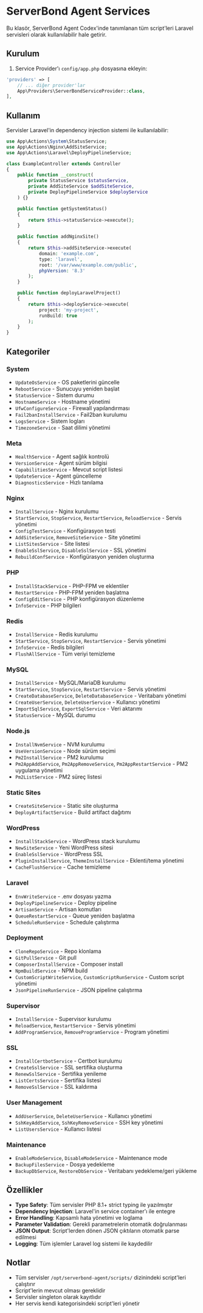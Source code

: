 # ServerBond Agent Services

Bu klasör, ServerBond Agent Codex'inde tanımlanan tüm script'leri Laravel servisleri olarak kullanılabilir hale getirir.

## Kurulum

1. Service Provider'ı `config/app.php` dosyasına ekleyin:

```php
'providers' => [
    // ... diğer provider'lar
    App\Providers\ServerBondServiceProvider::class,
],
```

## Kullanım

Servisler Laravel'in dependency injection sistemi ile kullanılabilir:

```php
use App\Actions\System\StatusService;
use App\Actions\Nginx\AddSiteService;
use App\Actions\Laravel\DeployPipelineService;

class ExampleController extends Controller
{
    public function __construct(
        private StatusService $statusService,
        private AddSiteService $addSiteService,
        private DeployPipelineService $deployService
    ) {}

    public function getSystemStatus()
    {
        return $this->statusService->execute();
    }

    public function addNginxSite()
    {
        return $this->addSiteService->execute(
            domain: 'example.com',
            type: 'laravel',
            root: '/var/www/example.com/public',
            phpVersion: '8.3'
        );
    }

    public function deployLaravelProject()
    {
        return $this->deployService->execute(
            project: 'my-project',
            runBuild: true
        );
    }
}
```

## Kategoriler

### System
- `UpdateOsService` - OS paketlerini güncelle
- `RebootService` - Sunucuyu yeniden başlat
- `StatusService` - Sistem durumu
- `HostnameService` - Hostname yönetimi
- `UfwConfigureService` - Firewall yapılandırması
- `Fail2banInstallService` - Fail2ban kurulumu
- `LogsService` - Sistem logları
- `TimezoneService` - Saat dilimi yönetimi

### Meta
- `HealthService` - Agent sağlık kontrolü
- `VersionService` - Agent sürüm bilgisi
- `CapabilitiesService` - Mevcut script listesi
- `UpdateService` - Agent güncelleme
- `DiagnosticsService` - Hızlı tanılama

### Nginx
- `InstallService` - Nginx kurulumu
- `StartService`, `StopService`, `RestartService`, `ReloadService` - Servis yönetimi
- `ConfigTestService` - Konfigürasyon testi
- `AddSiteService`, `RemoveSiteService` - Site yönetimi
- `ListSitesService` - Site listesi
- `EnableSslService`, `DisableSslService` - SSL yönetimi
- `RebuildConfService` - Konfigürasyon yeniden oluşturma

### PHP
- `InstallStackService` - PHP-FPM ve eklentiler
- `RestartService` - PHP-FPM yeniden başlatma
- `ConfigEditService` - PHP konfigürasyon düzenleme
- `InfoService` - PHP bilgileri

### Redis
- `InstallService` - Redis kurulumu
- `StartService`, `StopService`, `RestartService` - Servis yönetimi
- `InfoService` - Redis bilgileri
- `FlushAllService` - Tüm veriyi temizleme

### MySQL
- `InstallService` - MySQL/MariaDB kurulumu
- `StartService`, `StopService`, `RestartService` - Servis yönetimi
- `CreateDatabaseService`, `DeleteDatabaseService` - Veritabanı yönetimi
- `CreateUserService`, `DeleteUserService` - Kullanıcı yönetimi
- `ImportSqlService`, `ExportSqlService` - Veri aktarımı
- `StatusService` - MySQL durumu

### Node.js
- `InstallNvmService` - NVM kurulumu
- `UseVersionService` - Node sürüm seçimi
- `Pm2InstallService` - PM2 kurulumu
- `Pm2AppAddService`, `Pm2AppRemoveService`, `Pm2AppRestartService` - PM2 uygulama yönetimi
- `Pm2ListService` - PM2 süreç listesi

### Static Sites
- `CreateSiteService` - Static site oluşturma
- `DeployArtifactService` - Build artifact dağıtımı

### WordPress
- `InstallStackService` - WordPress stack kurulumu
- `NewSiteService` - Yeni WordPress sitesi
- `EnableSslService` - WordPress SSL
- `PluginInstallService`, `ThemeInstallService` - Eklenti/tema yönetimi
- `CacheFlushService` - Cache temizleme

### Laravel
- `EnvWriteService` - .env dosyası yazma
- `DeployPipelineService` - Deploy pipeline
- `ArtisanService` - Artisan komutları
- `QueueRestartService` - Queue yeniden başlatma
- `ScheduleRunService` - Schedule çalıştırma

### Deployment
- `CloneRepoService` - Repo klonlama
- `GitPullService` - Git pull
- `ComposerInstallService` - Composer install
- `NpmBuildService` - NPM build
- `CustomScriptWriteService`, `CustomScriptRunService` - Custom script yönetimi
- `JsonPipelineRunService` - JSON pipeline çalıştırma

### Supervisor
- `InstallService` - Supervisor kurulumu
- `ReloadService`, `RestartService` - Servis yönetimi
- `AddProgramService`, `RemoveProgramService` - Program yönetimi

### SSL
- `InstallCertbotService` - Certbot kurulumu
- `CreateSslService` - SSL sertifika oluşturma
- `RenewSslService` - Sertifika yenileme
- `ListCertsService` - Sertifika listesi
- `RemoveSslService` - SSL kaldırma

### User Management
- `AddUserService`, `DeleteUserService` - Kullanıcı yönetimi
- `SshKeyAddService`, `SshKeyRemoveService` - SSH key yönetimi
- `ListUsersService` - Kullanıcı listesi

### Maintenance
- `EnableModeService`, `DisableModeService` - Maintenance mode
- `BackupFilesService` - Dosya yedekleme
- `BackupDbService`, `RestoreDbService` - Veritabanı yedekleme/geri yükleme

## Özellikler

- **Type Safety**: Tüm servisler PHP 8.1+ strict typing ile yazılmıştır
- **Dependency Injection**: Laravel'in service container'ı ile entegre
- **Error Handling**: Kapsamlı hata yönetimi ve loglama
- **Parameter Validation**: Gerekli parametrelerin otomatik doğrulanması
- **JSON Output**: Script'lerden dönen JSON çıktıların otomatik parse edilmesi
- **Logging**: Tüm işlemler Laravel log sistemi ile kaydedilir

## Notlar

- Tüm servisler `/opt/serverbond-agent/scripts/` dizinindeki script'leri çalıştırır
- Script'lerin mevcut olması gereklidir
- Servisler singleton olarak kayıtlıdır
- Her servis kendi kategorisindeki script'leri yönetir